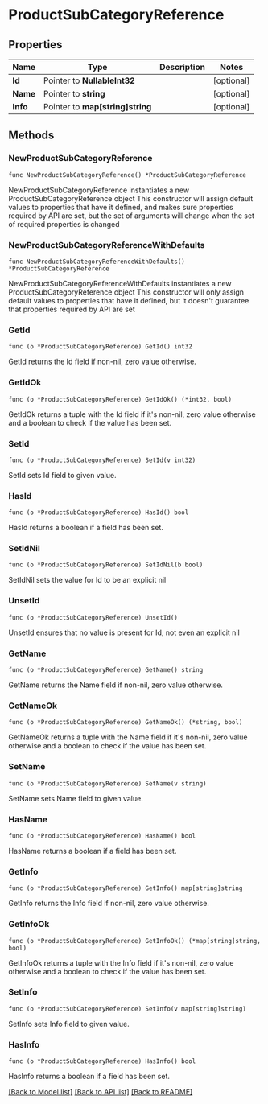 # ProductSubCategoryReference

## Properties

Name | Type | Description | Notes
------------ | ------------- | ------------- | -------------
**Id** | Pointer to **NullableInt32** |  | [optional] 
**Name** | Pointer to **string** |  | [optional] 
**Info** | Pointer to **map[string]string** |  | [optional] 

## Methods

### NewProductSubCategoryReference

`func NewProductSubCategoryReference() *ProductSubCategoryReference`

NewProductSubCategoryReference instantiates a new ProductSubCategoryReference object
This constructor will assign default values to properties that have it defined,
and makes sure properties required by API are set, but the set of arguments
will change when the set of required properties is changed

### NewProductSubCategoryReferenceWithDefaults

`func NewProductSubCategoryReferenceWithDefaults() *ProductSubCategoryReference`

NewProductSubCategoryReferenceWithDefaults instantiates a new ProductSubCategoryReference object
This constructor will only assign default values to properties that have it defined,
but it doesn't guarantee that properties required by API are set

### GetId

`func (o *ProductSubCategoryReference) GetId() int32`

GetId returns the Id field if non-nil, zero value otherwise.

### GetIdOk

`func (o *ProductSubCategoryReference) GetIdOk() (*int32, bool)`

GetIdOk returns a tuple with the Id field if it's non-nil, zero value otherwise
and a boolean to check if the value has been set.

### SetId

`func (o *ProductSubCategoryReference) SetId(v int32)`

SetId sets Id field to given value.

### HasId

`func (o *ProductSubCategoryReference) HasId() bool`

HasId returns a boolean if a field has been set.

### SetIdNil

`func (o *ProductSubCategoryReference) SetIdNil(b bool)`

 SetIdNil sets the value for Id to be an explicit nil

### UnsetId
`func (o *ProductSubCategoryReference) UnsetId()`

UnsetId ensures that no value is present for Id, not even an explicit nil
### GetName

`func (o *ProductSubCategoryReference) GetName() string`

GetName returns the Name field if non-nil, zero value otherwise.

### GetNameOk

`func (o *ProductSubCategoryReference) GetNameOk() (*string, bool)`

GetNameOk returns a tuple with the Name field if it's non-nil, zero value otherwise
and a boolean to check if the value has been set.

### SetName

`func (o *ProductSubCategoryReference) SetName(v string)`

SetName sets Name field to given value.

### HasName

`func (o *ProductSubCategoryReference) HasName() bool`

HasName returns a boolean if a field has been set.

### GetInfo

`func (o *ProductSubCategoryReference) GetInfo() map[string]string`

GetInfo returns the Info field if non-nil, zero value otherwise.

### GetInfoOk

`func (o *ProductSubCategoryReference) GetInfoOk() (*map[string]string, bool)`

GetInfoOk returns a tuple with the Info field if it's non-nil, zero value otherwise
and a boolean to check if the value has been set.

### SetInfo

`func (o *ProductSubCategoryReference) SetInfo(v map[string]string)`

SetInfo sets Info field to given value.

### HasInfo

`func (o *ProductSubCategoryReference) HasInfo() bool`

HasInfo returns a boolean if a field has been set.


[[Back to Model list]](../README.md#documentation-for-models) [[Back to API list]](../README.md#documentation-for-api-endpoints) [[Back to README]](../README.md)


